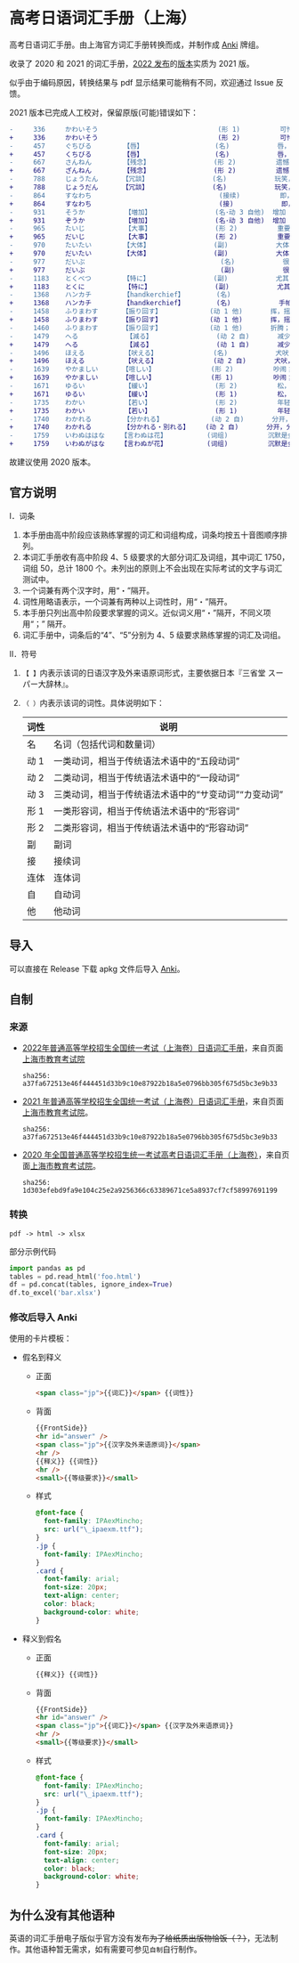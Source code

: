 # 高考日语词汇手册（上海）

高考日语词汇手册。由上海官方词汇手册转换而成，并制作成 [Anki](https://apps.ankiweb.net/) 牌组。

收录了 2020 和 2021 的词汇手册，[2022 发布](http://www.shmeea.edu.cn/page/08000/20211206/15891.html)的[版本](http://www.shmeea.edu.cn/download/20211206/04.pdf)实质为 2021 版。

似乎由于编码原因，转换结果与 pdf 显示结果可能稍有不同，欢迎通过 Issue 反馈。

2021 版本已完成人工校对，保留原版(可能)错误如下：

```diff
-     336     かわいそう                              (形 1)          可怜                    4
+     336     かわいそう                              (形 2)          可怜                    4
-     457     ぐちびる        【唇】                  (名)            唇，嘴唇                4
+     457     くちびる        【唇】                  (名)            唇，嘴唇                4
-     667     さんねん        【残念】                (形 2)          遗憾，可惜              4
+     667     ざんねん        【残念】                (形 2)          遗憾，可惜              4
-     788     じょうたん      【冗談】                (名)            玩笑，笑话              4
+     788     じょうだん      【冗談】                (名)            玩笑，笑话              4
-     864     すなわち                                (接续)          即，也就是说            4
+     864     すなわち                                (接)            即，也就是说            4
-     931     そうか          【増加】                (名･动 3 自他)  增加                    5
+     931     ぞうか          【増加】                (名･动 3 自他)  增加                    5
-     965     たいじ          【大事】                (形 2)          重要，珍惜              4
+     965     だいじ          【大事】                (形 2)          重要，珍惜              4
-     970     たいたい        【大体】                (副)            大体                    4
+     970     だいたい        【大体】                (副)            大体                    4
-     977     だいぶ                                  (名)            很，相当                4
+     977     だいぶ                                  (副)            很，相当                4
-     1183    とくべつ        【特に】                (副)            尤其，特别              4
+     1183    とくに          【特に】                (副)            尤其，特别              4
-     1368    ハンカチ        【handkerchief】        (名)                                    4
+     1368    ハンカチ        【handkerchief】        (名)            手帕                    4
-     1458    ふりまわす      【振り回す】            (动 1 他)       挥，摇，摆              5
+     1458    ふりまわす      【振り回す】            (动 1 他)       挥，摇，摆；折腾，卖弄  5
-     1460    ふりまわす      【振り回す】            (动 1 他)       折腾；挥舞；卖弄        4
-     1479    へる            【減る】                (动 2 自)       减少                    4
+     1479    へる            【減る】                (动 1 自)       减少                    4
-     1496    ほえる          【吠える】              (名)            犬吠，吼；大声叫        5
+     1496    ほえる          【吠える】              (动 2 自)       犬吠，吼；大声叫        5
-     1639    やかましい      【喧しい】              (形 2)          吵闹；严格，苛刻        5
+     1639    やかましい      【喧しい】              (形 1)          吵闹；严格，苛刻        5
-     1671    ゆるい          【緩い】                (形 2)          松，不紧；缓慢          5
+     1671    ゆるい          【緩い】                (形 1)          松，不紧；缓慢          5
-     1735    わかい          【若い】                (形 2)          年轻的                  4
+     1735    わかい          【若い】                (形 1)          年轻的                  4
-     1740    わかれる        【分かれる】            (动 2 自)       分开，分手，分别        4
+     1740    わかれる        【分かれる・別れる】    (动 2 自)       分开，分手，分别        4
-     1759    いわぬははな    【言わぬは花】          (词组)          沉默是金，不语为妙      5
+     1759    いわぬがはな    【言わぬが花】          (词组)          沉默是金，不语为妙      5
```

故建议使用 2020 版本。

## 官方说明

Ⅰ．词条

1. 本手册由高中阶段应该熟练掌握的词汇和词组构成，词条均按五十音图顺序排列。
2. 本词汇手册收有高中阶段 4、5 级要求的大部分词汇及词组，其中词汇 1750，词组 50，总计 1800 个。未列出的原则上不会出现在实际考试的文字与词汇测试中。
3. 一个词兼有两个汉字时，用“・”隔开。
4. 词性用略语表示，一个词兼有两种以上词性时，用“・”隔开。
5. 本手册只列出高中阶段要求掌握的词义。近似词义用“・”隔开，不同义项用“；” 隔开。
6. 词汇手册中，词条后的“4”、“5”分别为 4、5 级要求熟练掌握的词汇及词组。

Ⅱ．符号

1. `【 】`内表示该词的日语汉字及外来语原词形式，主要依据日本『三省堂 スーパー大辞林』。
2. `（ ）`内表示该词的词性。具体说明如下：

   | 词性 | 说明                                                 |
   | ---- | ---------------------------------------------------- |
   | 名   | 名词（包括代词和数量词）                             |
   | 动 1 | 一类动词，相当于传统语法术语中的“五段动词”           |
   | 动 2 | 二类动词，相当于传统语法术语中的“一段动词”           |
   | 动 3 | 三类动词，相当于传统语法术语中的“サ变动词”“カ变动词” |
   | 形 1 | 一类形容词，相当于传统语法术语中的“形容词”           |
   | 形 2 | 二类形容词，相当于传统语法术语中的“形容动词”         |
   | 副   | 副词                                                 |
   | 接   | 接续词                                               |
   | 连体 | 连体词                                               |
   | 自   | 自动词                                               |
   | 他   | 他动词                                               |

## 导入

可以直接在 Release 下载 apkg 文件后导入 [Anki](https://apps.ankiweb.net/)。

## 自制

### 来源

- [2022年普通高等学校招生全国统一考试（上海卷）日语词汇手册](http://www.shmeea.edu.cn/download/20211206/04.pdf)，来自页面[上海市教育考试院](http://www.shmeea.edu.cn/page/08000/20211206/15891.html)

  `sha256: a37fa672513e46f444451d33b9c10e87922b18a5e0796bb305f675d5bc3e9b33`

- [2021 年普通高等学校招生全国统一考试（上海卷）日语词汇手册](http://www.shmeea.edu.cn/download/20201112/20201112_4.pdf)，来自页面[上海市教育考试院](http://www.shmeea.edu.cn/page/02200/20201112/14721.html)。

  `sha256: a37fa672513e46f444451d33b9c10e87922b18a5e0796bb305f675d5bc3e9b33`

- [2020 年全国普通高等学校招生统一考试高考日语词汇手册（上海卷）](http://www.shmeea.edu.cn/resource/upload/www/201911/22201224d3jp.pdf)，来自页面[上海市教育考试院](http://www.shmeea.edu.cn/page/08000/20191122/13438.html)。

  `sha256: 1d303efebd9fa9e104c25e2a9256366c63389671ce5a8937cf7cf58997691199`

### 转换

`pdf -> html -> xlsx`

部分示例代码

```python
import pandas as pd
tables = pd.read_html('foo.html')
df = pd.concat(tables, ignore_index=True)
df.to_excel('bar.xlsx')
```

### 修改后导入 Anki

使用的卡片模板：

- 假名到释义

  - 正面

    ```html
    <span class="jp">{{词汇}}</span> {{词性}}
    ```

  - 背面

    ```html
    {{FrontSide}}
    <hr id="answer" />
    <span class="jp">{{汉字及外来语原词}}</span>
    <hr />
    {{释义}} {{词性}}
    <hr />
    <small>{{等级要求}}</small>
    ```

  - 样式

    ```css
    @font-face {
      font-family: IPAexMincho;
      src: url("\_ipaexm.ttf");
    }
    .jp {
      font-family: IPAexMincho;
    }
    .card {
      font-family: arial;
      font-size: 20px;
      text-align: center;
      color: black;
      background-color: white;
    }
    ```

- 释义到假名

  - 正面

    ```html
    {{释义}} {{词性}}
    ```

  - 背面

    ```html
    {{FrontSide}}
    <hr id="answer" />
    <span class="jp">{{词汇}}</span> {{汉字及外来语原词}}
    <hr />
    <small>{{等级要求}}</small>
    ```

  - 样式

    ```css
    @font-face {
      font-family: IPAexMincho;
      src: url("\_ipaexm.ttf");
    }
    .jp {
      font-family: IPAexMincho;
    }
    .card {
      font-family: arial;
      font-size: 20px;
      text-align: center;
      color: black;
      background-color: white;
    }
    ```

## 为什么没有其他语种

英语的词汇手册电子版似乎官方没有发布~~为了给纸质出版物恰饭（？）~~，无法制作。其他语种暂无需求，如有需要可参见`自制`自行制作。

<!-- 谨以此仓库献给我正享受着的自由、快乐而充实的备考高考日语的高中生活。 -->
